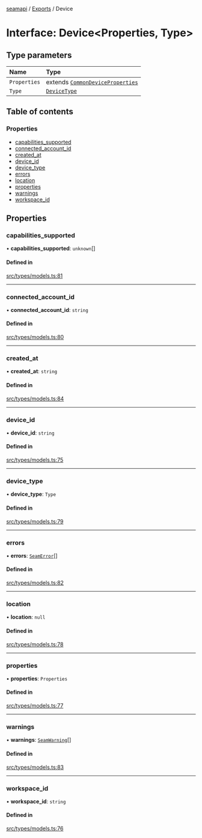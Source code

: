 [seamapi](../README.md) / [Exports](../modules.md) / Device

# Interface: Device<Properties, Type\>

## Type parameters

| Name | Type |
| :------ | :------ |
| `Properties` | extends [`CommonDeviceProperties`](../modules.md#commondeviceproperties) |
| `Type` | [`DeviceType`](../modules.md#devicetype) |

## Table of contents

### Properties

- [capabilities\_supported](Device.md#capabilities_supported)
- [connected\_account\_id](Device.md#connected_account_id)
- [created\_at](Device.md#created_at)
- [device\_id](Device.md#device_id)
- [device\_type](Device.md#device_type)
- [errors](Device.md#errors)
- [location](Device.md#location)
- [properties](Device.md#properties)
- [warnings](Device.md#warnings)
- [workspace\_id](Device.md#workspace_id)

## Properties

### capabilities\_supported

• **capabilities\_supported**: `unknown`[]

#### Defined in

[src/types/models.ts:81](https://github.com/seamapi/javascript/blob/main/src/types/models.ts#L81)

___

### connected\_account\_id

• **connected\_account\_id**: `string`

#### Defined in

[src/types/models.ts:80](https://github.com/seamapi/javascript/blob/main/src/types/models.ts#L80)

___

### created\_at

• **created\_at**: `string`

#### Defined in

[src/types/models.ts:84](https://github.com/seamapi/javascript/blob/main/src/types/models.ts#L84)

___

### device\_id

• **device\_id**: `string`

#### Defined in

[src/types/models.ts:75](https://github.com/seamapi/javascript/blob/main/src/types/models.ts#L75)

___

### device\_type

• **device\_type**: `Type`

#### Defined in

[src/types/models.ts:79](https://github.com/seamapi/javascript/blob/main/src/types/models.ts#L79)

___

### errors

• **errors**: [`SeamError`](SeamError.md)[]

#### Defined in

[src/types/models.ts:82](https://github.com/seamapi/javascript/blob/main/src/types/models.ts#L82)

___

### location

• **location**: ``null``

#### Defined in

[src/types/models.ts:78](https://github.com/seamapi/javascript/blob/main/src/types/models.ts#L78)

___

### properties

• **properties**: `Properties`

#### Defined in

[src/types/models.ts:77](https://github.com/seamapi/javascript/blob/main/src/types/models.ts#L77)

___

### warnings

• **warnings**: [`SeamWarning`](SeamWarning.md)[]

#### Defined in

[src/types/models.ts:83](https://github.com/seamapi/javascript/blob/main/src/types/models.ts#L83)

___

### workspace\_id

• **workspace\_id**: `string`

#### Defined in

[src/types/models.ts:76](https://github.com/seamapi/javascript/blob/main/src/types/models.ts#L76)
